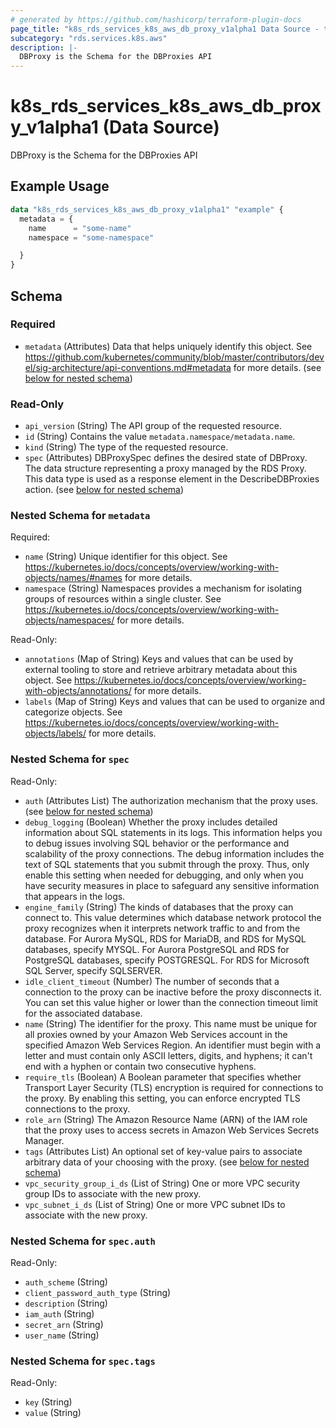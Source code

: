 ```yaml
---
# generated by https://github.com/hashicorp/terraform-plugin-docs
page_title: "k8s_rds_services_k8s_aws_db_proxy_v1alpha1 Data Source - terraform-provider-k8s"
subcategory: "rds.services.k8s.aws"
description: |-
  DBProxy is the Schema for the DBProxies API
---
```


# k8s_rds_services_k8s_aws_db_proxy_v1alpha1 (Data Source)

DBProxy is the Schema for the DBProxies API

## Example Usage

```terraform
data "k8s_rds_services_k8s_aws_db_proxy_v1alpha1" "example" {
  metadata = {
    name      = "some-name"
    namespace = "some-namespace"

  }
}
```

<!-- schema generated by tfplugindocs -->
## Schema

### Required

- `metadata` (Attributes) Data that helps uniquely identify this object. See https://github.com/kubernetes/community/blob/master/contributors/devel/sig-architecture/api-conventions.md#metadata for more details. (see [below for nested schema](#nestedatt--metadata))

### Read-Only

- `api_version` (String) The API group of the requested resource.
- `id` (String) Contains the value `metadata.namespace/metadata.name`.
- `kind` (String) The type of the requested resource.
- `spec` (Attributes) DBProxySpec defines the desired state of DBProxy.  The data structure representing a proxy managed by the RDS Proxy.  This data type is used as a response element in the DescribeDBProxies action. (see [below for nested schema](#nestedatt--spec))

<a id="nestedatt--metadata"></a>
### Nested Schema for `metadata`

Required:

- `name` (String) Unique identifier for this object. See https://kubernetes.io/docs/concepts/overview/working-with-objects/names/#names for more details.
- `namespace` (String) Namespaces provides a mechanism for isolating groups of resources within a single cluster. See https://kubernetes.io/docs/concepts/overview/working-with-objects/namespaces/ for more details.

Read-Only:

- `annotations` (Map of String) Keys and values that can be used by external tooling to store and retrieve arbitrary metadata about this object. See https://kubernetes.io/docs/concepts/overview/working-with-objects/annotations/ for more details.
- `labels` (Map of String) Keys and values that can be used to organize and categorize objects. See https://kubernetes.io/docs/concepts/overview/working-with-objects/labels/ for more details.


<a id="nestedatt--spec"></a>
### Nested Schema for `spec`

Read-Only:

- `auth` (Attributes List) The authorization mechanism that the proxy uses. (see [below for nested schema](#nestedatt--spec--auth))
- `debug_logging` (Boolean) Whether the proxy includes detailed information about SQL statements in its logs. This information helps you to debug issues involving SQL behavior or the performance and scalability of the proxy connections. The debug information includes the text of SQL statements that you submit through the proxy. Thus, only enable this setting when needed for debugging, and only when you have security measures in place to safeguard any sensitive information that appears in the logs.
- `engine_family` (String) The kinds of databases that the proxy can connect to. This value determines which database network protocol the proxy recognizes when it interprets network traffic to and from the database. For Aurora MySQL, RDS for MariaDB, and RDS for MySQL databases, specify MYSQL. For Aurora PostgreSQL and RDS for PostgreSQL databases, specify POSTGRESQL. For RDS for Microsoft SQL Server, specify SQLSERVER.
- `idle_client_timeout` (Number) The number of seconds that a connection to the proxy can be inactive before the proxy disconnects it. You can set this value higher or lower than the connection timeout limit for the associated database.
- `name` (String) The identifier for the proxy. This name must be unique for all proxies owned by your Amazon Web Services account in the specified Amazon Web Services Region. An identifier must begin with a letter and must contain only ASCII letters, digits, and hyphens; it can't end with a hyphen or contain two consecutive hyphens.
- `require_tls` (Boolean) A Boolean parameter that specifies whether Transport Layer Security (TLS) encryption is required for connections to the proxy. By enabling this setting, you can enforce encrypted TLS connections to the proxy.
- `role_arn` (String) The Amazon Resource Name (ARN) of the IAM role that the proxy uses to access secrets in Amazon Web Services Secrets Manager.
- `tags` (Attributes List) An optional set of key-value pairs to associate arbitrary data of your choosing with the proxy. (see [below for nested schema](#nestedatt--spec--tags))
- `vpc_security_group_i_ds` (List of String) One or more VPC security group IDs to associate with the new proxy.
- `vpc_subnet_i_ds` (List of String) One or more VPC subnet IDs to associate with the new proxy.

<a id="nestedatt--spec--auth"></a>
### Nested Schema for `spec.auth`

Read-Only:

- `auth_scheme` (String)
- `client_password_auth_type` (String)
- `description` (String)
- `iam_auth` (String)
- `secret_arn` (String)
- `user_name` (String)


<a id="nestedatt--spec--tags"></a>
### Nested Schema for `spec.tags`

Read-Only:

- `key` (String)
- `value` (String)
